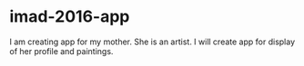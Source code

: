 # imad-2016-app
I am creating app for my mother. She is an artist. I will create app for display of her profile and paintings.
